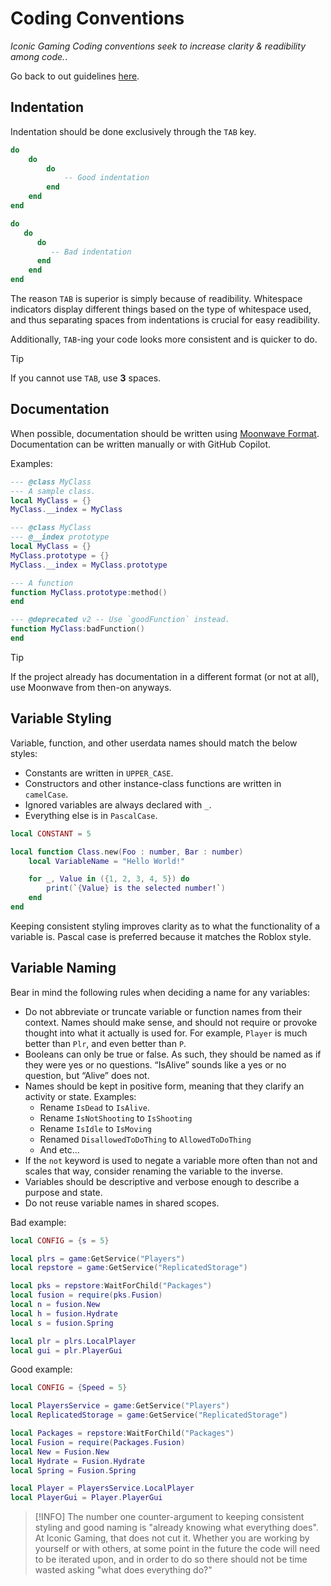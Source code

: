 # Coding Conventions
*Iconic Gaming Coding conventions seek to increase clarity & readibility among code.*.

Go back to out guidelines [here](./index.md).

## Indentation
Indentation should be done exclusively through the `TAB` key.

```lua
do
    do
        do
            -- Good indentation
        end
    end
end

do
   do
      do
         -- Bad indentation
      end
    end
end
```

The reason `TAB` is superior is simply because of readibility. Whitespace indicators display different things based on the type of whitespace used, and thus separating spaces from indentations is crucial for easy readibility.

Additionally, `TAB`-ing your code looks more consistent and is quicker to do.

> [!TIP]
> If you cannot use `TAB`, use **3** spaces.

## Documentation
When possible, documentation should be written using [Moonwave Format](https://eryn.io/moonwave/). Documentation can be written manually or with GitHub Copilot.

Examples:

```lua
--- @class MyClass
--- A sample class.
local MyClass = {}
MyClass.__index = MyClass
```

```lua
--- @class MyClass
--- @__index prototype
local MyClass = {}
MyClass.prototype = {}
MyClass.__index = MyClass.prototype

--- A function
function MyClass.prototype:method()
end
```

```lua
--- @deprecated v2 -- Use `goodFunction` instead.
function MyClass:badFunction()
end
```

> [!TIP]
> If the project already has documentation in a different format (or not at all), use Moonwave from then-on anyways.

## Variable Styling
Variable, function, and other userdata names should match the below styles:
* Constants are written in `UPPER_CASE`.
* Constructors and other instance-class functions are written in `camelCase`.
* Ignored variables are always declared with `_`.
* Everything else is in `PascalCase`.

```lua
local CONSTANT = 5

local function Class.new(Foo : number, Bar : number)
    local VariableName = "Hello World!"

    for _, Value in ({1, 2, 3, 4, 5}) do
        print(`{Value} is the selected number!`)
    end
end
```

Keeping consistent styling improves clarity as to what the functionality of a variable is. Pascal case is preferred because it matches the Roblox style.

## Variable Naming
Bear in mind the following rules when deciding a name for any variables:
* Do not abbreviate or truncate variable or function names from their context. Names should make sense, and should not require or provoke thought into what it actually is used for. For example, `Player` is much better than `Plr`, and even better than `P`.
* Booleans can only be true or false. As such, they should be named as if they were yes or no questions. “IsAlive” sounds like a yes or no question, but “Alive” does not.
* Names should be kept in positive form, meaning that they clarify an activity or state. Examples:
  * Rename `IsDead` to `IsAlive`.
  * Rename `IsNotShooting` to `IsShooting`
  * Rename `IsIdle` to `IsMoving`
  * Renamed `DisallowedToDoThing` to `AllowedToDoThing`
  * And etc...
* If the `not` keyword is used to negate a variable more often than not and scales that way, consider renaming the variable to the inverse.
* Variables should be descriptive and verbose enough to describe a purpose and state.
* Do not reuse variable names in shared scopes.

Bad example:

```lua
local CONFIG = {s = 5}

local plrs = game:GetService("Players")
local repstore = game:GetService("ReplicatedStorage")

local pks = repstore:WaitForChild("Packages")
local fusion = require(pks.Fusion)
local n = fusion.New
local h = fusion.Hydrate
local s = fusion.Spring

local plr = plrs.LocalPlayer
local gui = plr.PlayerGui
```

Good example:
```lua
local CONFIG = {Speed = 5}

local PlayersService = game:GetService("Players")
local ReplicatedStorage = game:GetService("ReplicatedStorage")

local Packages = repstore:WaitForChild("Packages")
local Fusion = require(Packages.Fusion)
local New = Fusion.New
local Hydrate = Fusion.Hydrate
local Spring = Fusion.Spring

local Player = PlayersService.LocalPlayer
local PlayerGui = Player.PlayerGui
```

> [!INFO]
> The number one counter-argument to keeping consistent styling and good naming is "already knowing what everything does". At Iconic Gaming, that does not cut it. Whether you are working by yourself or with others, at some point in the future the code will need to be iterated upon, and in order to do so there should not be time wasted asking "what does everything do?"


